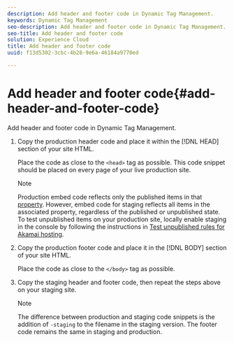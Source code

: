 ```yaml
---
description: Add header and footer code in Dynamic Tag Management.
keywords: Dynamic Tag Management
seo-description: Add header and footer code in Dynamic Tag Management.
seo-title: Add header and footer code
solution: Experience Cloud
title: Add header and footer code
uuid: f13d5302-3cbc-4b28-9e6a-46184a9770ed

---
```


# Add header and footer code{#add-header-and-footer-code}

Add header and footer code in Dynamic Tag Management.

1. Copy the production header code and place it within the [!DNL HEAD] section of your site HTML.

   Place the code as close to the `<head>` tag as possible. This code snippet should be placed on every page of your live production site.

   >[!NOTE]
   >
   >Production embed code reflects only the published items in that [property](../administration/web-property.md#concept_8413810BEAEC4AA48996BE9AFCF141DD). However, embed code for staging reflects all items in the associated property, regardless of the published or unpublished state. To test unpublished items on your production site, locally enable staging in the console by following the instructions in [Test unpublished rules for Akamai hosting](../managing-resources/create-rules/t-test-rules-amazon.md#task_B397167F9E9B4487957AD6CE2AD47259).

1. Copy the production footer code and place it in the [!DNL BODY] section of your site HTML.

   Place the code as close to the `</body>` tag as possible. 
1. Copy the staging header and footer code, then repeat the steps above on your staging site.

   >[!NOTE]
   >
   >The difference between production and staging code snippets is the addition of `-staging` to the filename in the staging version. The footer code remains the same in staging and production.

